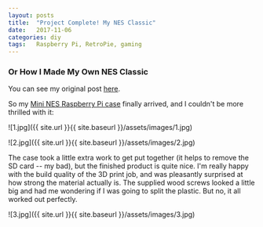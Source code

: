 ```yaml
---
layout: posts
title:  "Project Complete! My NES Classic"
date:   2017-11-06
categories: diy
tags:	Raspberry Pi, RetroPie, gaming
---
```


### Or How I Made My Own NES Classic

You can see my original post [here](http://harnasch.com/diy/project-complete-nes/).

So my [Mini NES Raspberry Pi case](https://www.etsy.com/listing/212989839/3d-printed-nes-inspired-raspberry-pi) finally arrived, and I couldn't be more thrilled with it:

![1.jpg]({{ site.url }}{{ site.baseurl }}/assets/images/1.jpg)

![2.jpg]({{ site.url }}{{ site.baseurl }}/assets/images/2.jpg)

The case took a little extra work to get put together (it helps to remove the SD card -- my bad), but the finished product is quite nice.  I'm really happy with the build quality of the 3D print job, and was pleasantly surprised at how strong the material actually is.  The supplied wood screws looked a little big and had me wondering if I was going to split the plastic.  But no, it all worked out perfectly.

![3.jpg]({{ site.url }}{{ site.baseurl }}/assets/images/3.jpg)